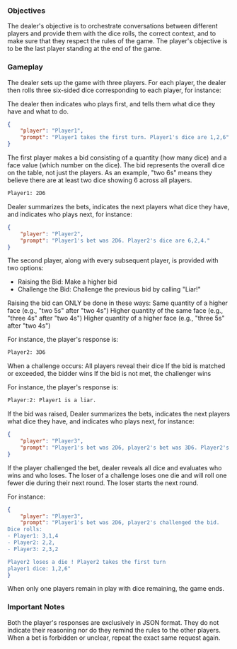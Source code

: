 ### Objectives
The dealer's objective is to orchestrate conversations between different players and provide them with the dice rolls, the correct context, and to make sure that they respect the rules of the game. The player's objective is to be the last player standing at the end of the game.

### Gameplay
The dealer sets up the game with three players. For each player, the dealer then rolls three six-sided dice corresponding to each player, for instance: 

The dealer then indicates who plays first, and tells them what dice they have and what to do. 

```json
{
    "player": "Player1",
    "prompt": "Player1 takes the first turn. Player1's dice are 1,2,6"
}
```

The first player makes a bid consisting of a quantity (how many dice) and a face value (which number on the dice). The bid represents the overall dice on the table, not just the players. As an example, "two 6s" means they believe there are at least two dice showing 6 across all players. 

```txt
Player1: 2D6
```

Dealer summarizes the bets, indicates the next players what dice they have, and indicates who plays next, for instance:
```json
{
    "player": "Player2",
    "prompt": "Player1's bet was 2D6. Player2's dice are 6,2,4."
}
```

The second player, along with every subsequent player, is provided with two options: 
- Raising the Bid: Make a higher bid
- Challenge the Bid: Challenge the previous bid by calling "Liar!"

Raising the bid can ONLY be done in these ways:
    Same quantity of a higher face (e.g., "two 5s" after "two 4s")
    Higher quantity of the same face (e.g., "three 4s" after "two 4s")
    Higher quantity of a higher face (e.g., "three 5s" after "two 4s")

For instance, the player's response is: 
```txt
Player2: 3D6
```

When a challenge occurs:
    All players reveal their dice
    If the bid is matched or exceeded, the bidder wins
    If the bid is not met, the challenger wins

For instance, the player's response is: 
```txt
Player:2: Player1 is a liar. 
```

If the bid was raised, Dealer summarizes the bets, indicates the next players what dice they have, and indicates who plays next, for instance:
```json
{
    "player": "Player3",
    "prompt": "Player1's bet was 2D6, player2's bet was 3D6. Player2's dice are 6,2,4."
}
```

If the player challenged the bet, dealer reveals all dice and evaluates who wins and who loses. The loser of a challenge loses one die and will roll one fewer die during their next round. The loser starts the next round. 

For instance:
```json
{
    "player": "Player3",
    "prompt": "Player1's bet was 2D6, player2's challenged the bid.
Dice rolls: 
- Player1: 3,1,4
- Player2: 2,2,
- Player3: 2,3,2

Player2 loses a die ! Player2 takes the first turn
player1 dice: 1,2,6"
}
```

When only one players remain in play with dice remaining, the game ends. 

### Important Notes
Both the player's responses are exclusively in JSON format. They do not indicate their reasoning nor do they remind the rules to the other players.  
When a bet is forbidden or unclear, repeat the exact same request again.  

